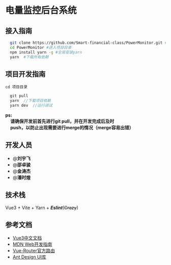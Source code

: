 # 电量监控后台系统

## 接入指南
```bash
  git clone https://github.com/Smart-financial-class/PowerMonitor.git #克隆仓库
  cd PowerMonitor #进入项目目录
  npm install yarn -g #全局安装yarn
  yarn  #下载所有依赖
```

## 项目开发指南
`cd 项目目录`
```js
  git pull
  yarn  //下载项目依赖
  yarn dev  //运行调试
```
__ps:__  
&nbsp;&nbsp;&nbsp;&nbsp;__请确保开发前首先进行git pull，并在开发完成后及时__  
&nbsp;&nbsp;&nbsp;&nbsp;__push，以防止出现需要进行merge的情况（merge容易出错）__


## 开发人员
- @__刘宇飞__
- @__邵卓骏__
- @__金涛杰__
- @__潘时煌__

## 技术栈
Vue3 + Vite + Yarn + ***Eslint***(~~Crazy~~)

## 参考文档
- <a href="https://cn.vuejs.org/">Vue3中文文档</a><br />
- <a href="https://developer.mozilla.org/zh-CN/docs/Web">MDN Web开发指南</a><br />
- <a href="https://router.vuejs.org/zh/">Vue-Router官方路由</a><br />
- <a href="https://2x.antdv.com/components/overview-cn">Ant Design UI库</a><br />
<a href=""></a><br />
